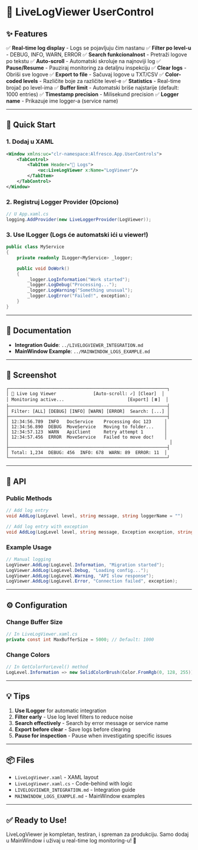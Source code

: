 # 📝 LiveLogViewer UserControl

## ✨ Features

✅ **Real-time log display** - Logs se pojavljuju čim nastanu
✅ **Filter po level-u** - DEBUG, INFO, WARN, ERROR
✅ **Search funkcionalnost** - Pretraži logove po tekstu
✅ **Auto-scroll** - Automatski skroluje na najnoviji log
✅ **Pause/Resume** - Pauzirај monitoring za detaljnu inspekciju
✅ **Clear logs** - Obriši sve logove
✅ **Export to file** - Sačuvaj logove u TXT/CSV
✅ **Color-coded levels** - Različite boje za različite level-e
✅ **Statistics** - Real-time brojač po level-ima
✅ **Buffer limit** - Automatski briše najstarije (default: 1000 entries)
✅ **Timestamp precision** - Milisekund precision
✅ **Logger name** - Prikazuje ime logger-a (service name)

---

## 🚀 Quick Start

### 1. Dodaj u XAML

```xml
<Window xmlns:uc="clr-namespace:Alfresco.App.UserControls">
    <TabControl>
        <TabItem Header="📝 Logs">
            <uc:LiveLogViewer x:Name="LogViewer"/>
        </TabItem>
    </TabControl>
</Window>
```

### 2. Registruj Logger Provider (Opciono)

```csharp
// U App.xaml.cs
logging.AddProvider(new LiveLoggerProvider(LogViewer));
```

### 3. Use ILogger (Logs će automatski ići u viewer!)

```csharp
public class MyService
{
    private readonly ILogger<MyService> _logger;

    public void DoWork()
    {
        _logger.LogInformation("Work started");
        _logger.LogDebug("Processing...");
        _logger.LogWarning("Something unusual");
        _logger.LogError("Failed!", exception);
    }
}
```

---

## 📖 Documentation

- **Integration Guide**: `../LIVELOGVIEWER_INTEGRATION.md`
- **MainWindow Example**: `../MAINWINDOW_LOGS_EXAMPLE.md`

---

## 🎨 Screenshot

```
┌────────────────────────────────────────────────────────────┐
│ 📝 Live Log Viewer              [Auto-scroll: ✓] [Clear]  │
│ Monitoring active...                        [Export] [⏸️]  │
├────────────────────────────────────────────────────────────┤
│ Filter: [ALL] [DEBUG] [INFO] [WARN] [ERROR]  Search: [...] │
├────────────────────────────────────────────────────────────┤
│ 12:34:56.789  INFO   DocService    Processing doc 123     │
│ 12:34:56.890  DEBUG  MoveService   Moving to folder...    │
│ 12:34:57.123  WARN   ApiClient     Retry attempt 1        │
│ 12:34:57.456  ERROR  MoveService   Failed to move doc!    │
│                                                             │
├────────────────────────────────────────────────────────────┤
│ Total: 1,234  DEBUG: 456  INFO: 678  WARN: 89  ERROR: 11  │
└────────────────────────────────────────────────────────────┘
```

---

## 🔧 API

### Public Methods

```csharp
// Add log entry
void AddLog(LogLevel level, string message, string loggerName = "")

// Add log entry with exception
void AddLog(LogLevel level, string message, Exception exception, string loggerName = "")
```

### Example Usage

```csharp
// Manual logging
LogViewer.AddLog(LogLevel.Information, "Migration started");
LogViewer.AddLog(LogLevel.Debug, "Loading config...");
LogViewer.AddLog(LogLevel.Warning, "API slow response");
LogViewer.AddLog(LogLevel.Error, "Connection failed", exception);
```

---

## ⚙️ Configuration

### Change Buffer Size

```csharp
// In LiveLogViewer.xaml.cs
private const int MaxBufferSize = 5000; // Default: 1000
```

### Change Colors

```csharp
// In GetColorForLevel() method
LogLevel.Information => new SolidColorBrush(Color.FromRgb(0, 128, 255))
```

---

## 💡 Tips

1. **Use ILogger<T>** for automatic integration
2. **Filter early** - Use log level filters to reduce noise
3. **Search effectively** - Search by error message or service name
4. **Export before clear** - Save logs before clearing
5. **Pause for inspection** - Pause when investigating specific issues

---

## 📦 Files

- `LiveLogViewer.xaml` - XAML layout
- `LiveLogViewer.xaml.cs` - Code-behind with logic
- `LIVELOGVIEWER_INTEGRATION.md` - Integration guide
- `MAINWINDOW_LOGS_EXAMPLE.md` - MainWindow examples

---

## ✅ Ready to Use!

LiveLogViewer je kompletan, testiran, i spreman za produkciju. Samo dodaj u MainWindow i uživaj u real-time log monitoring-u! 🎉
